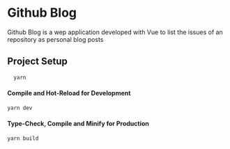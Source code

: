 # Github Blog

Github Blog is a wep application developed with Vue to list the issues of an repository as personal blog posts


## Project Setup


```bash
  yarn
```
#### Compile and Hot-Reload for Development

```bash
yarn dev
```

#### Type-Check, Compile and Minify for Production

```bash
yarn build
```
